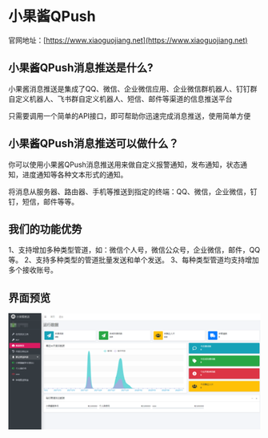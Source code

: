 # 小果酱QPush
官网地址：[https://www.xiaoguojiang.net](https://www.xiaoguojiang.net)
## 小果酱QPush消息推送是什么?
小果酱消息推送是集成了QQ、微信、企业微信应用、企业微信群机器人、钉钉群自定义机器人、飞书群自定义机器人、短信、邮件等渠道的信息推送平台

只需要调用一个简单的API接口，即可帮助你迅速完成消息推送，使用简单方便

## 小果酱QPush消息推送可以做什么？
你可以使用小果酱QPush消息推送用来做自定义报警通知，发布通知，状态通知，进度通知等各种文本形式的通知。

将消息从服务器、路由器、手机等推送到指定的终端：QQ、微信，企业微信，钉钉，短信，邮件等等。

## 我们的功能优势
1、支持增加多种类型管道，如：微信个人号，微信公众号，企业微信，邮件，QQ等。
2、支持多种类型的管道批量发送和单个发送。
3、每种类型管道均支持增加多个接收账号。

## 界面预览
![界面预览](https://github.com/bzlrj/qpush/raw/main/2022011114075766.png "小果酱QPush")
